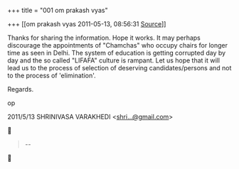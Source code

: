 +++
title = "001 om prakash vyas"

+++
[[om prakash vyas	2011-05-13, 08:56:31 [Source](https://groups.google.com/g/bvparishat/c/m2I9LHdl5lI)]]



Thanks for sharing the information. Hope it works. It may perhaps discourage the appointments of "Chamchas" who occupy chairs for longer time as seen in Delhi. The system of education is getting corrupted day by day and the so called "LIFAFA" culture is rampant. Let us hope that it will lead us to the process of selection of deserving candidates/persons and not to the process of 'elimination'.

  

Regards.

op   
  

2011/5/13 SHRINIVASA VARAKHEDI \<[shri...@gmail.com]()\>  



> --  



